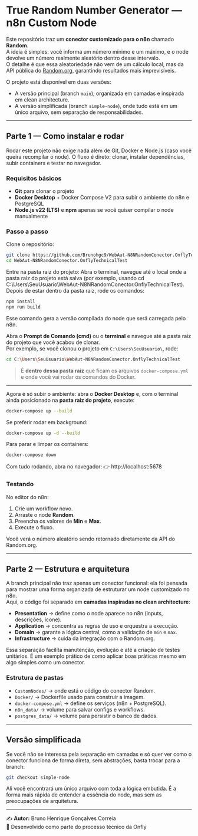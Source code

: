 # True Random Number Generator — n8n Custom Node

Este repositório traz um **conector customizado para o n8n** chamado **Random**.  
A ideia é simples: você informa um número mínimo e um máximo, e o node devolve um número realmente aleatório dentro desse intervalo.  
O detalhe é que essa aleatoriedade não vem de um cálculo local, mas da API pública do [Random.org](https://www.random.org), garantindo resultados mais imprevisíveis.  

O projeto está disponível em duas versões:  
- A versão principal (branch `main`), organizada em camadas e inspirada em clean architecture.  
- A versão simplificada (branch `simple-node`), onde tudo está em um único arquivo, sem separação de responsabilidades.  

---

## Parte 1 — Como instalar e rodar

Rodar este projeto não exige nada além de Git, Docker e Node.js (caso você queira recompilar o node). O fluxo é direto: clonar, instalar dependências, subir containers e testar no navegador.

### Requisitos básicos
- **Git** para clonar o projeto  
- **Docker Desktop** + Docker Compose V2 para subir o ambiente do n8n e PostgreSQL  
- **Node.js v22 (LTS)** e **npm** apenas se você quiser compilar o node manualmente  

### Passo a passo

Clone o repositório:
```bash
git clone https://github.com/Brunohgc9/WebAut-N8NRandomConector.OnflyTechnicalTest.git
cd WebAut-N8NRandomConector.OnflyTechnicalTest
```

Entre na pasta raiz do projeto:
Abra o terminal, navegue até o local onde a pasta raiz do projeto está salva (por exemplo, usando cd C:\Users\SeuUsuario\WebAut-N8NRandomConector.OnflyTechnicalTest).
Depois de estar dentro da pasta raiz, rode os comandos:
```bash
npm install
npm run build
```
Esse comando gera a versão compilada do node que será carregada pelo n8n.

Abra o **Prompt de Comando (cmd)** ou o **terminal** e navegue até a pasta raiz do projeto que você acabou de clonar.  
Por exemplo, se você clonou o projeto em `C:\Users\SeuUsuario\`, rode:

```bash
cd C:\Users\SeuUsuario\WebAut-N8NRandomConector.OnflyTechnicalTest
```

> É **dentro dessa pasta raiz** que ficam os arquivos `docker-compose.yml` e onde você vai rodar os comandos do Docker.

---

Agora é só subir o ambiente: abra o **Docker Desktop** e, com o terminal ainda posicionado na **pasta raiz do projeto**, execute:
```bash
docker-compose up --build
```

Se preferir rodar em background:
```bash
docker-compose up -d --build
```

Para parar e limpar os containers:
```bash
docker-compose down
```

Com tudo rodando, abra no navegador:
👉 http://localhost:5678

### Testando

No editor do n8n:  
1. Crie um workflow novo.  
2. Arraste o node **Random**.  
3. Preencha os valores de **Min** e **Max**.  
4. Execute o fluxo.  

Você verá o número aleatório sendo retornado diretamente da API do Random.org.

---

## Parte 2 — Estrutura e arquitetura

A branch principal não traz apenas um conector funcional: ela foi pensada para mostrar uma forma organizada de estruturar um node customizado no n8n.  
Aqui, o código foi separado em **camadas inspiradas no clean architecture**:

- **Presentation** → define como o node aparece no n8n (inputs, descrições, ícone).  
- **Application** → concentra as regras de uso e orquestra a execução.  
- **Domain** → garante a lógica central, como a validação de `min` e `max`.  
- **Infrastructure** → cuida da integração com o Random.org.  

Essa separação facilita manutenção, evolução e até a criação de testes unitários. É um exemplo prático de como aplicar boas práticas mesmo em algo simples como um conector.

### Estrutura de pastas

- `CustomNodes/` → onde está o código do conector Random.  
- `Docker/` → Dockerfile usado para construir a imagem.  
- `docker-compose.yml` → define os serviços (n8n + PostgreSQL).  
- `n8n_data/` → volume para salvar configs e workflows.  
- `postgres_data/` → volume para persistir o banco de dados.  

---

## Versão simplificada

Se você não se interessa pela separação em camadas e só quer ver como o conector funciona de forma direta, sem abstrações, basta trocar para a branch:

```bash
git checkout simple-node
```

Ali você encontrará um único arquivo com toda a lógica embutida. É a forma mais rápida de entender a essência do node, mas sem as preocupações de arquitetura.

---

✍️ **Autor:** Bruno Henrique Gonçalves Correia  
📌 Desenvolvido como parte do processo técnico da Onfly
